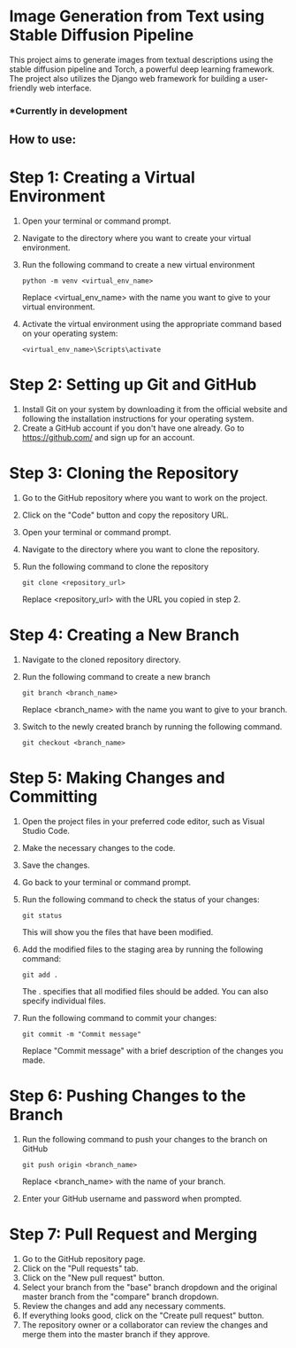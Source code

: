 # Image Generation from Text using Stable Diffusion Pipeline

This project aims to generate images from textual descriptions using the stable diffusion pipeline and Torch,
a powerful deep learning framework. The project also utilizes the Django web framework for building a user-friendly web interface.

### *Currently in development

## How to use:
# Step 1: Creating a Virtual Environment
1. Open your terminal or command prompt.
2. Navigate to the directory where you want to create your virtual environment.
3. Run the following command to create a new virtual environment

    ```python -m venv <virtual_env_name>```

    Replace <virtual_env_name> with the name you want to give to your virtual environment.
4. Activate the virtual environment using the appropriate command based on your operating system:

    ```<virtual_env_name>\Scripts\activate```

# Step 2: Setting up Git and GitHub
1. Install Git on your system by downloading it from the official website and following the installation instructions for your operating system.
2. Create a GitHub account if you don't have one already. Go to https://github.com/ and sign up for an account.
# Step 3: Cloning the Repository
1. Go to the GitHub repository where you want to work on the project.
2. Click on the "Code" button and copy the repository URL.
3. Open your terminal or command prompt.
4. Navigate to the directory where you want to clone the repository.
5. Run the following command to clone the repository

    ```git clone <repository_url>```

    Replace <repository_url> with the URL you copied in step 2.

# Step 4: Creating a New Branch
1. Navigate to the cloned repository directory.
2. Run the following command to create a new branch

    ```git branch <branch_name>```

    Replace <branch_name> with the name you want to give to your branch.

3. Switch to the newly created branch by running the following command.

    ```git checkout <branch_name>```

# Step 5: Making Changes and Committing
1. Open the project files in your preferred code editor, such as Visual Studio Code.
2. Make the necessary changes to the code.
3. Save the changes.
4. Go back to your terminal or command prompt.
5. Run the following command to check the status of your changes:

    ```git status```

    This will show you the files that have been modified.

6. Add the modified files to the staging area by running the following command:

    ```git add .```
    
    The . specifies that all modified files should be added. You can also specify individual files.

7. Run the following command to commit your changes:

    ```git commit -m "Commit message"```
    
    Replace "Commit message" with a brief description of the changes you made.

# Step 6: Pushing Changes to the Branch
1. Run the following command to push your changes to the branch on GitHub

    ```git push origin <branch_name>```

    Replace <branch_name> with the name of your branch.

2. Enter your GitHub username and password when prompted.

# Step 7: Pull Request and Merging
1. Go to the GitHub repository page.
2. Click on the "Pull requests" tab.
3. Click on the "New pull request" button.
4. Select your branch from the "base" branch dropdown and the original master branch from the "compare" branch dropdown.
5. Review the changes and add any necessary comments.
6. If everything looks good, click on the "Create pull request" button.
7. The repository owner or a collaborator can review the changes and merge them into the master branch if they approve.





